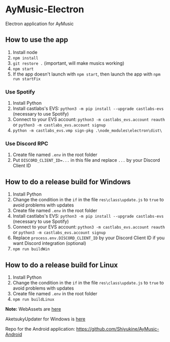 # AyMusic-Electron
Electron application for AyMusic

## How to use the app
1. Install node
2. `npm install`
3. `git restore .` (important, will make musics working)
4. `npm start`
5. If the app doesn't launch with `npm start`, then launch the app with `npm run startFix`

### Use Spotify
1. Install Python 
2. Install castlabs's EVS: `python3 -m pip install --upgrade castlabs-evs` (necessary to use Spotify)
3. Connect to your EVS account: `python3 -m castlabs_evs.account reauth` or `python3 -m castlabs_evs.account signup`
4. `python -m castlabs_evs.vmp sign-pkg .\node_modules\electron\dist\`

### Use Discord RPC
1. Create file named `.env` in the root folder
2. Put `DISCORD_CLIENT_ID=...` in this file and replace `...` by your Discord Client ID

## How to do a release build for Windows
1. Install Python 
2. Change the condition in the `if` in the file `res\class\update.js` to `true` to avoid problems with updates
3. Create file named `.env` in the root folder
4. Install castlabs's EVS: `python3 -m pip install --upgrade castlabs-evs` (necessary to use Spotify)
5. Connect to your EVS account: `python3 -m castlabs_evs.account reauth` or `python3 -m castlabs_evs.account signup`
6. Replace `process.env.DISCORD_CLIENT_ID` by your Discord Client ID if you want Discord integration (optional)
7. `npm run buildWin`

## How to do a release build for Linux
1. Install Python
2. Change the condition in the `if` in the file `res\class\update.js` to `true` to avoid problems with updates
3. Create file named `.env` in the root folder
4. `npm run buildLinux`

__Note:__
WebAssets are [here](https://github.com/Shiyukine/AyMusic-WebAssets)

AketsukyUpdater for Windows is [here](https://github.com/Shiyukine/AketsukyUpdater)

Repo for the Android application: https://github.com/Shiyukine/AyMusic-Android
